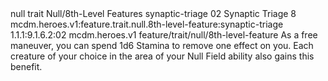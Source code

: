 <ability>
  <metadata>
    <class>null</class>
    <feature_type>trait</feature_type>
    <file_dpath>Null/8th-Level Features</file_dpath>
    <item_id>synaptic-triage</item_id>
    <item_index>02</item_index>
    <item_name>Synaptic Triage</item_name>
    <level>8</level>
    <scc>mcdm.heroes.v1:feature.trait.null.8th-level-feature:synaptic-triage</scc>
    <scdc>1.1.1:9.1.6.2:02</scdc>
    <source>mcdm.heroes.v1</source>
    <type>feature/trait/null/8th-level-feature</type>
  </metadata>
  <effects>
    <effect type="mundane">As a free maneuver, you can spend 1d6 Stamina to remove one effect on you. Each creature of your choice in the area of your Null Field ability also gains this benefit.</effect>
  </effects>
</ability>
